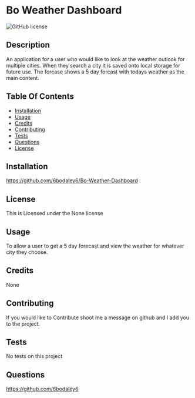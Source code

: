 # Bo Weather Dashboard
![GitHub license](https://img.shields.io/badge/license-None-blue.svg)
## Description
An application for a user who would like to look at the weather outlook for multiple cities. When they search a city it is saved onto local storage for future use. The forcase shows a 5 day forcast with todays weather as the main content.
## Table Of Contents
* [Installation](#installation)
* [Usage](#Usage)
* [Credits](#Credits)
* [Contributing](#Contributing)
* [Tests](#Tests)
* [Questions](#Questions)
* [License](#license)
## Installation
https://github.com/6bodaley6/Bo-Weather-Dashboard
## License
This is Licensed under the None license
## Usage
To allow a user to get a 5 day forecast and view the weather for whatever city they choose.
## Credits
None
## Contributing
If you would like to Contribute shoot me a message on github and I add you to the project.
## Tests
No tests on this project
## Questions
https://github.com/6bodaley6
  
